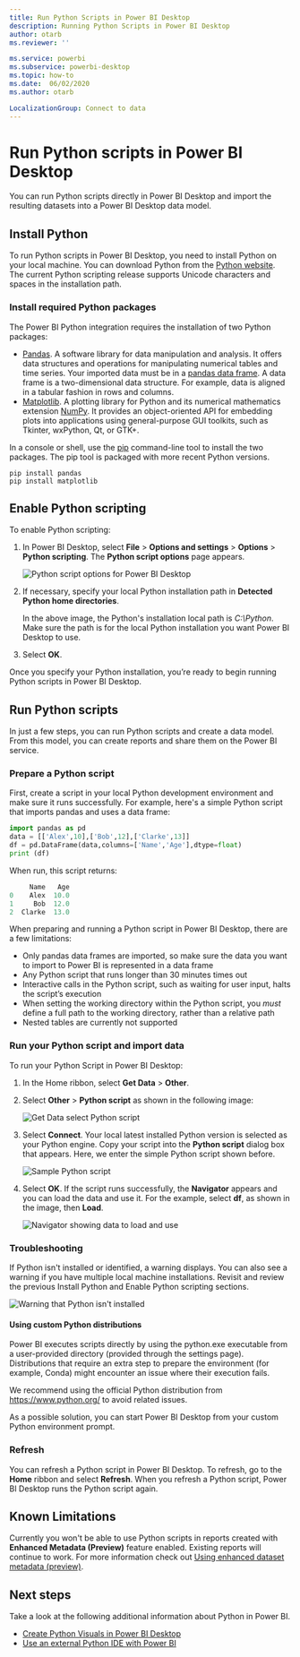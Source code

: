 ```yaml
---
title: Run Python Scripts in Power BI Desktop
description: Running Python Scripts in Power BI Desktop
author: otarb
ms.reviewer: ''

ms.service: powerbi
ms.subservice: powerbi-desktop
ms.topic: how-to
ms.date:  06/02/2020
ms.author: otarb

LocalizationGroup: Connect to data
---
```

# Run Python scripts in Power BI Desktop

You can run Python scripts directly in Power BI Desktop and import the resulting datasets into a Power BI Desktop data model.

## Install Python

To run Python scripts in Power BI Desktop, you need to install Python on your local machine. You can download Python from the [Python website](https://www.python.org/). The current Python scripting release supports Unicode characters and spaces in the installation path.

### Install required Python packages

The Power BI Python integration requires the installation of two Python packages:

* [Pandas](https://pandas.pydata.org/). A software library for data manipulation and analysis. It offers data structures and operations for manipulating numerical tables and time series. Your imported data must be in a [pandas data frame](https://tutswiki.com/pandas-cookbook/). A data frame is a two-dimensional data structure. For example, data is aligned in a tabular fashion in rows and columns.
* [Matplotlib](https://matplotlib.org/). A plotting library for Python and its numerical mathematics extension [NumPy](https://www.numpy.org/). It provides an object-oriented API for embedding plots into applications using general-purpose GUI toolkits, such as Tkinter, wxPython, Qt, or GTK+.

In a console or shell, use the [pip](https://pip.pypa.io/en/stable/) command-line tool to install the two packages. The pip tool is packaged with more recent Python versions.

```CMD
pip install pandas
pip install matplotlib
```

## Enable Python scripting

To enable Python scripting:

1. In Power BI Desktop, select **File** > **Options and settings** > **Options** > **Python scripting**. The **Python script options** page appears.

   ![Python script options for Power BI Desktop](media/desktop-python-scripts/python-scripts-7.png)

1. If necessary, specify your local Python installation path in **Detected Python home directories**.

   In the above image, the Python's installation local path is *C:\Python*. Make sure the path is for the local Python installation you want Power BI Desktop to use.

1. Select **OK**.

Once you specify your Python installation, you’re ready to begin running Python scripts in Power BI Desktop.

## Run Python scripts

In just a few steps, you can run Python scripts and create a data model. From this model, you can create reports and share them on the Power BI service.

### Prepare a Python script

First, create a script in your local Python development environment and make sure it runs successfully. For example, here's a simple Python script that imports pandas and uses a data frame:

```python
import pandas as pd
data = [['Alex',10],['Bob',12],['Clarke',13]]
df = pd.DataFrame(data,columns=['Name','Age'],dtype=float)
print (df)
```

When run, this script returns:

```python
     Name   Age
0    Alex  10.0
1     Bob  12.0
2  Clarke  13.0
```

When preparing and running a Python script in Power BI Desktop, there are a few limitations:

* Only pandas data frames are imported, so make sure the data you want to import to Power BI is represented in a data frame
* Any Python script that runs longer than 30 minutes times out
* Interactive calls in the Python script, such as waiting for user input, halts the script’s execution
* When setting the working directory within the Python script, you *must* define a full path to the working directory, rather than a relative path
* Nested tables are currently not supported

### Run your Python script and import data

To run your Python Script in Power BI Desktop:

1. In the Home ribbon, select **Get Data** > **Other**.

1. Select **Other** > **Python script** as shown in the following image:

   ![Get Data select Python script](media/desktop-python-scripts/python-scripts-1.png)

1. Select **Connect**. Your local latest installed Python version is selected as your Python engine. Copy your script into the **Python script** dialog box that appears. Here, we enter the simple Python script shown before.

   ![Sample Python script](media/desktop-python-scripts/python-scripts-6.png)

1. Select **OK**. If the script runs successfully, the **Navigator** appears and you can load the data and use it. For the example, select **df**, as shown in the image, then **Load**.

   ![Navigator showing data to load and use](media/desktop-python-scripts/python-scripts-5.png) 

### Troubleshooting

If Python isn't installed or identified, a warning displays. You can also see a warning if you have multiple local machine installations. Revisit and review the previous Install Python and Enable Python scripting sections.

![Warning that Python isn't installed](media/desktop-python-scripts/python-scripts-3.png)

#### Using custom Python distributions

Power BI executes scripts directly by using the python.exe executable from a user-provided directory (provided through the settings page). Distributions that require an extra step to prepare the environment (for example, Conda) might encounter an issue where their execution fails.

We recommend using the official Python distribution from https://www.python.org/ to avoid related issues.

As a possible solution, you can start Power BI Desktop from your custom Python environment prompt.

### Refresh

You can refresh a Python script in Power BI Desktop. To refresh, go to the **Home** ribbon and select **Refresh**. When you refresh a Python script, Power BI Desktop runs the Python script again.

## Known Limitations

Currently you won't be able to use Python scripts in reports created with **Enhanced Metadata (Preview)** feature enabled. Existing reports will continue to work. For more information check out [Using enhanced dataset metadata (preview)](desktop-enhanced-dataset-metadata.md). 

## Next steps

Take a look at the following additional information about Python in Power BI.

* [Create Python Visuals in Power BI Desktop](desktop-python-visuals.md)
* [Use an external Python IDE with Power BI](desktop-python-ide.md)
